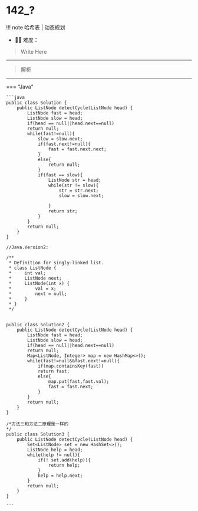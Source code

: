 # 142_?

<!-- 所有文件名必须是该题目的英文名 -->

!!! note
    <!-- 这里记载考察的数据结构、算法等 -->
    哈希表 | 动态规划

- 🔑🔑 难度：
<!-- <span style = "color:gold; font-weight:bold">Medium</span> 中等 -->
<!-- <span style = "color:crisma; font-weight:bold">High</span> 困难 -->
<!-- <span style = "color:Green; font-weight:bold">Easy</span> 简单 -->

<!-- 题目简介 -->
> Write Here 

------

> 解析

-------------

=== "Java"

    ```java
    public class Solution {
        public ListNode detectCycle(ListNode head) {
            ListNode fast = head;
            ListNode slow = head;
            if(head == null||head.next==null)
            return null;
            while(fast!=null){
                slow = slow.next;
                if(fast.next!=null){
                    fast = fast.next.next;
                }
                else{
                    return null;
                }
                if(fast == slow){
                    ListNode str = head;
                    while(str != slow){
                        str = str.next;
                        slow = slow.next;
                        
                    }
                    return str;
                }
            }
            return null;
        }
    }

    //Java.Version2:

    /**
     * Definition for singly-linked list.
     * class ListNode {
     *     int val;
     *     ListNode next;
     *     ListNode(int x) {
     *         val = x;
     *         next = null;
     *     }
     * }
     */
    
    
    public class Solution2 {
        public ListNode detectCycle(ListNode head) {
            ListNode fast = head;
            ListNode slow = head;
            if(head == null||head.next==null)
            return null;
            Map<ListNode, Integer> map = new HashMap<>();
            while(fast!=null&&fast.next!=null){
                if(map.containsKey(fast))
                return fast;
                else{
                    map.put(fast,fast.val);
                    fast = fast.next;
                }
            }
            return null;
        }
    }

    /*方法三和方法二原理是一样的
    */
    public class Solution3 {
        public ListNode detectCycle(ListNode head) {
            Set<ListNode> set = new HashSet<>();
            ListNode help = head;
            while(help != null){
                if(! set.add(help)){
                    return help;
                }
                help = help.next;
            }
            return null;
        }
    }

    ```